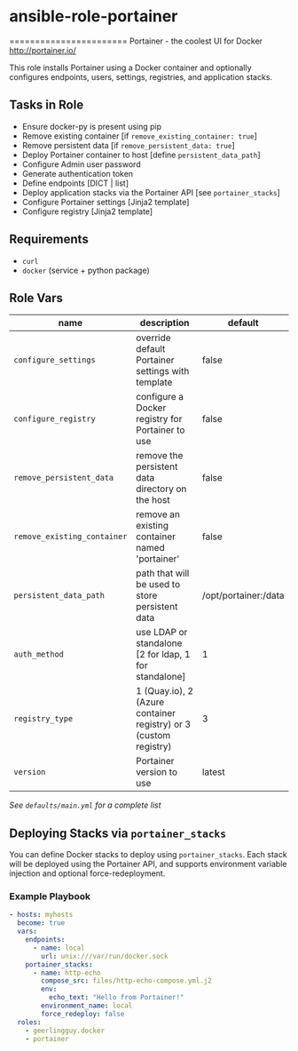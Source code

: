 # ansible-role-portainer
=======================
Portainer - the coolest UI for Docker http://portainer.io/

This role installs Portainer using a Docker container and optionally configures endpoints, users, settings, registries, and application stacks.

## Tasks in Role
- Ensure docker-py is present using pip
- Remove existing container [if `remove_existing_container: true`]
- Remove persistent data [if `remove_persistent_data: true`]
- Deploy Portainer container to host [define `persistent_data_path`]
- Configure Admin user password
- Generate authentication token
- Define endpoints [DICT | list]
- Deploy application stacks via the Portainer API [see `portainer_stacks`]
- Configure Portainer settings [Jinja2 template]
- Configure registry [Jinja2 template]

## Requirements

- `curl`
- `docker` (service + python package)

## Role Vars

| name | description | default |
|------|-------------|---------|
| `configure_settings`  | override default Portainer settings with template  | false |
| `configure_registry` | configure a Docker registry for Portainer to use   | false |
| `remove_persistent_data` | remove the persistent data directory on the host | false |
| `remove_existing_container` | remove an existing container named 'portainer' | false |
| `persistent_data_path` | path that will be used to store persistent data | /opt/portainer:/data |
| `auth_method` | use LDAP or standalone [2 for ldap, 1 for standalone] | 1 |
| `registry_type` | 1 (Quay.io), 2 (Azure container registry) or 3 (custom registry) | 3 |
| `version` | Portainer version to use | latest |

*See `defaults/main.yml` for a complete list*

## Deploying Stacks via `portainer_stacks`

You can define Docker stacks to deploy using `portainer_stacks`. Each stack will be deployed using the Portainer API, and supports environment variable injection and optional force-redeployment.

### Example Playbook

```yaml
- hosts: myhosts
  become: true
  vars:
    endpoints:
      - name: local
        url: unix:///var/run/docker.sock
    portainer_stacks:
      - name: http-echo
        compose_src: files/http-echo-compose.yml.j2
        env:
          echo_text: "Hello from Portainer!"
        environment_name: local
        force_redeploy: false
  roles:
    - geerlingguy.docker
    - portainer
